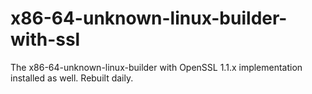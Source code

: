 # x86-64-unknown-linux-builder-with-ssl

The x86-64-unknown-linux-builder with OpenSSL 1.1.x implementation installed as well. Rebuilt daily.
